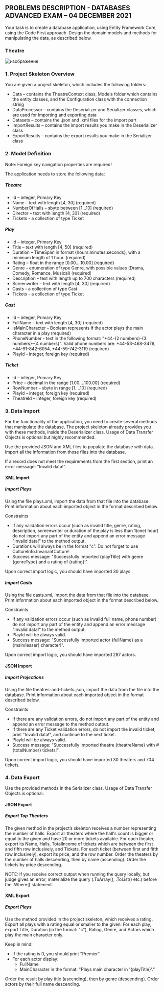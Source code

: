 ## PROBLEMS DESCRIPTION - DATABASES ADVANCED EXAM – 04 DECEMBER 2021


Your task is to create a database application, using Entity Framework Core, using the Code First approach. Design the domain models and methods for manipulating the data, as described below.

### Theatre

![изображение](https://user-images.githubusercontent.com/82647282/182928243-8b789341-9083-4b07-80b1-3f2fd6245ead.png)

### 1. Project Skeleton Overview

You are given a project skeleton, which includes the following folders:
  +	Data – contains the TheatreContext class, Models folder which contains the entity classes, and the Configuration class with the connection string
  +	DataProcessor – contains the Deserializer and Serializer classes, which are used for importing and exporting data
  +	Datasets – contains the .json and .xml files for the import part
  +	ImportResults – contains the import results you make in the Deserializer class
  +	ExportResults – contains the export results you make in the Serializer class

### 2. Model Definition 

Note: Foreign key navigation properties are required! 

The application needs to store the following data:

##### Theatre

  +	Id – integer, Primary Key
  +	Name – text with length [4, 30] (required)
  +	NumberOfHalls – sbyte between [1…10] (required)
  +	Director – text with length [4, 30] (required)
  +	Tickets - a collection of type Ticket

##### Play

  +	Id – integer, Primary Key
  +	Title – text with length [4, 50] (required)
  +	Duration – TimeSpan in format {hours:minutes:seconds}, with a minimum length of 1 hour. (required)
  +	Rating – float in the range [0.00….10.00] (required)
  +	Genre – enumeration of type Genre, with possible values (Drama, Comedy, Romance, Musical) (required)
  +	Description – text with length up to 700 characters (required)
  + Screenwriter – text with length [4, 30] (required)
  +	Casts - a collection of type Cast
  +	Tickets - a collection of type Ticket

##### Cast

  +	Id – integer, Primary Key
  +	FullName – text with length [4, 30] (required)
  +	IsMainCharacter – Boolean represents if the actor plays the main character in a play (required)
  +	PhoneNumber  - text in the following format: "+44-{2 numbers}-{3 numbers}-{4 numbers}". Valid phone numbers are: +44-53-468-3479, +44-91-842-6054, +44-59-742-3119 (required)
  +	PlayId - integer, foreign key (required)

##### Ticket

  +	Id – integer, Primary Key
  +	Price – decimal in the range [1.00….100.00] (required)
  +	RowNumber – sbyte in range [1….10] (required)
  +	PlayId – integer, foreign key (required)
  +	TheatreId – integer, foreign key (required)

### 3. Data Import 

For the functionality of the application, you need to create several methods that manipulate the database. The project skeleton already provides you with these methods, inside the Deserializer class. Usage of Data Transfer Objects is optional but highly recommended.

Use the provided JSON and XML files to populate the database with data. Import all the information from those files into the database.

If a record does not meet the requirements from the first section, print an error message: "Invalid data!".

#### XML Import

##### Import Plays

Using the file plays.xml, import the data from that file into the database. Print information about each imported object in the format described below.

Constraints

  +	If any validation errors occur (such as invalid title, genre, rating, description, screenwriter or duration of the play is less than 1(one) hour) do not import any part of the entity and append an error message "Invalid data!" to the method output.
  +	Durations will always be in the format "c". Do not forget to use CultureInfo.InvariantCulture!
  + Success message: "Successfully imported {playTitle} with genre {genreType} and a rating of {rating}!".
  
Upon correct import logic, you should have imported 30 plays.
  
##### Import Casts
  
Using the file casts.xml, import the data from that file into the database. Print information about each imported object in the format described below.

Constraints
  
  +	If any validation errors occur (such as invalid full name, phone number) do not import any part of the entity and append an error message "Invalid data!" to the method output. 
  + PlayId will be always valid.
  + Success message: "Successfully imported actor {fullName} as a {main/lesser} character!".
  
Upon correct import logic, you should have imported 287 actors.

#### JSON Import

##### Import Projections

Using the file theatres-and-tickets.json, import the data from the file into the database. Print information about each imported object in the format described below.

Constraints

  +	If there are any validation errors, do not import any part of the entity and append an error message to the method output.
  +	If there are any Ticket validation errors, do not import the invalid ticket, print "Invalid data!", and continue to the next ticket. 
  + PlayId will be always valid.
  + Success message: "Successfully imported theatre {theatreName} with #{totalNumber} tickets!".
  
Upon correct import logic, you should have imported 30 theaters and 704 tickets.

### 4. Data Export 

Use the provided methods in the Serializer class. Usage of Data Transfer Objects is optional.

#### JSON Export

##### Export Top Theaters

The given method in the project’s skeleton receives a number representing the number of halls. Export all theaters where the hall's count is bigger or equal to the given and have 20 or more tickets available. For each theater, export its Name, Halls, TotalIncome of tickets which are between the first and fifth row inclusively, and Tickets. For each ticket (between first and fifth row inclusively), export its price, and the row number. Order the theaters by the number of halls descending, then by name (ascending). Order the tickets by price descending.

NOTE: If you receive correct output when running the query locally, but judge gives an error, materialize the query (.ToArray(), .ToList() etc.) before the .Where() statement.

#### XML Export

##### Export Plays

Use the method provided in the project skeleton, which receives a rating. Export all plays with a rating equal or smaller to the given. For each play, export Title, Duration (in the format: "c"), Rating, Genre, and Actors which play the main character only. 

Keep in mind:

  +	If the rating is 0, you should print "Premier". 
  +	For each actor display:
    +	FullName 
    +	MainCharacter in the format: "Plays main character in '{playTitle}'."

Order the result by play title (ascending), then by genre (descending). Order actors by their full name descending.